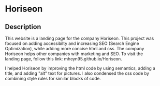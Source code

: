 # Horiseon

## Description

This website is a landing page for the company Horiseon. This project was focused on adding accessibilty and increasing SEO (Search Engine Optimization), while adding more concise html and css. The company Horiseon helps other companies with marketing and SEO. To visit the landing page, follow this link: mheyn95.github.io/Horiseon. 

I helped Horiseon by improving the html code by using semantics, adding a title, and adding "alt" text for pictures. I also condensed the css code by combining style rules for similar blocks of code.
